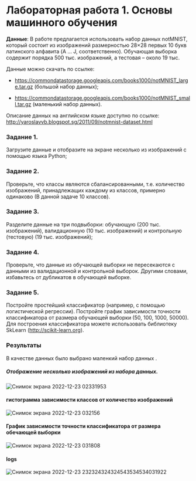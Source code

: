 # Лабораторная работа 1. Основы машинного обучения
**Данные**: В работе предлагается использовать набор данных notMNIST, который состоит из изображений размерностью 28×28 первых 10 букв латинского алфавита (A … J, соответственно). Обучающая выборка содержит порядка 500 тыс. изображений, а тестовая – около 19 тыс.

Данные можно скачать по ссылке:

- https://commondatastorage.googleapis.com/books1000/notMNIST_large.tar.gz 
(большой набор данных);

- https://commondatastorage.googleapis.com/books1000/notMNIST_small.tar.gz 
(маленький набор данных).

Описание данных на английском языке доступно по ссылке:
http://yaroslavvb.blogspot.sg/2011/09/notmnist-dataset.html

### Задание 1.
Загрузите данные и отобразите на экране несколько из изображений с помощью языка Python;

### Задание 2.
Проверьте, что классы являются сбалансированными, т.е. количество изображений, принадлежащих каждому из классов, примерно одинаково (В данной задаче 10 классов).
### Задание 3.
Разделите данные на три подвыборки: обучающую (200 тыс. изображений), валидационную (10 тыс. изображений) и контрольную (тестовую) (19 тыс. изображений);
### Задание 4.
Проверьте, что данные из обучающей выборки не пересекаются с данными из валидационной и контрольной выборок. Другими словами, избавьтесь от дубликатов в обучающей выборке.
### Задание 5.
Постройте простейший классификатор (например, с помощью логистической регрессии). Постройте график зависимости точности классификатора от размера обучающей выборки (50, 100, 1000, 50000). Для построения классификатора можете использовать библиотеку SkLearn (http://scikit-learn.org).

### Результаты
В качестве данных было выбрано маленкий набор данных
.
##### Отображение несколько изображений из набора данных.
![Снимок экрана 2022-12-23 02331953](https://user-images.githubusercontent.com/66638531/209251517-a7f2489e-9071-46ec-83b5-37efe7aee021.png)

#### гистограмма зависимости классов от количество изображений
![Снимок экрана 2022-12-23 032156](https://user-images.githubusercontent.com/66638531/209251717-3a888557-e076-4cdb-a169-95dd6cbbea33.png)

#### График зависимости точности классификатора от размера обечающей выборки
![Снимок экрана 2022-12-23 031808](https://user-images.githubusercontent.com/66638531/209252007-5d09b984-ee8d-49f2-bd2c-5ea740412afe.png)

#### logs
![Снимок экрана 2022-12-23 232324324324543534534031922](https://user-images.githubusercontent.com/66638531/209252224-69b1eb81-0d12-408a-8dda-34291a7352a7.png)

